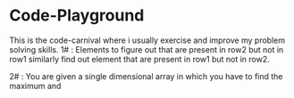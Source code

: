 # Code-Playground
 This is the code-carnival where i usually exercise and improve my problem solving skills.
 1# : Elements to figure out that are present in row2 but not in row1 similarly find out element that are present in row1 but not in row2.

 2# : You are given a single dimensional array in which you have to find the maximum and
